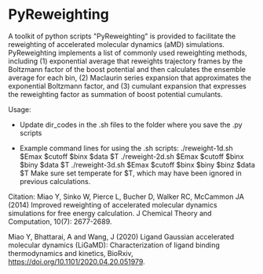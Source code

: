 # PyReweighting
A toolkit of python scripts "PyReweighting" is provided to facilitate the reweighting of accelerated molecular dynamics (aMD) simulations. PyReweighting implements a list of commonly used reweighting methods, including (1) exponential average that reweights trajectory frames by the Boltzmann factor of the boost potential and then calculates the ensemble average for each bin, (2) Maclaurin series expansion that approximates the exponential Boltzmann factor, and (3) cumulant expansion that expresses the reweighting factor as summation of boost potential cumulants.

Usage:
* Update dir_codes in the .sh files to the folder where you save the .py scripts

* Example command lines for using the .sh scripts:
./reweight-1d.sh $Emax $cutoff $binx $data $T
./reweight-2d.sh $Emax $cutoff $binx $biny $data $T
./reweight-3d.sh $Emax $cutoff $binx $biny $binz $data $T
Make sure set temperate for $T, which may have been ignored in previous calculations.

Citation:
Miao Y, Sinko W, Pierce L, Bucher D, Walker RC, McCammon JA (2014) Improved reweighting of accelerated molecular dynamics simulations for free energy calculation. J Chemical Theory and Computation, 10(7): 2677-2689.

Miao Y, Bhattarai, A and Wang, J (2020) Ligand Gaussian accelerated molecular dynamics (LiGaMD): Characterization of ligand binding thermodynamics and kinetics, BioRxiv, https://doi.org/10.1101/2020.04.20.051979.

